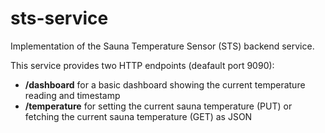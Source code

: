 # sts-service
Implementation of the Sauna Temperature Sensor (STS) backend service.

This service provides two HTTP endpoints (deafault port 9090): 
- <b>/dashboard</b> for a basic dashboard showing the current temperature reading and timestamp
- <b>/temperature</b> for setting the current sauna temperature (PUT) or fetching the current sauna temperature (GET) as JSON
